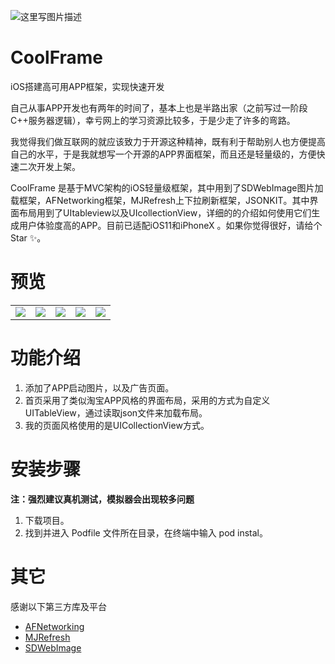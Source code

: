 ![这里写图片描述](https://github.com/ShenJieSuzhou/CoolFrame/blob/master/screenshot/icon.png)
# CoolFrame
iOS搭建高可用APP框架，实现快速开发

自己从事APP开发也有两年的时间了，基本上也是半路出家（之前写过一阶段C++服务器逻辑），幸亏网上的学习资源比较多，于是少走了许多的弯路。

我觉得我们做互联网的就应该致力于开源这种精神，既有利于帮助别人也方便提高自己的水平，于是我就想写一个开源的APP界面框架，而且还是轻量级的，方便快速二次开发上架。

CoolFrame 是基于MVC架构的iOS轻量级框架，其中用到了SDWebImage图片加载框架，AFNetworking框架，MJRefresh上下拉刷新框架，JSONKIT。其中界面布局用到了UItableview以及UIcollectionView，详细的的介绍如何使用它们生成用户体验度高的APP。目前已适配iOS11和iPhoneX 。如果你觉得很好，请给个 Star ✨。

# 预览
<table>
    <tr>
        <td><img src="https://github.com/ShenJieSuzhou/CoolFrame/blob/master/screenshot/1.jpg"></td>
        <td><img src="https://github.com/ShenJieSuzhou/CoolFrame/blob/master/screenshot/2.PNG"></td>
        <td><img src="https://github.com/ShenJieSuzhou/CoolFrame/blob/master/screenshot/3.PNG"></td>
        <td><img src="https://github.com/ShenJieSuzhou/CoolFrame/blob/master/screenshot/4.PNG"></td>
        <td><img src="https://github.com/ShenJieSuzhou/CoolFrame/blob/master/screenshot/5.PNG"></td>
    </tr>
</table>

# 功能介绍
1. 添加了APP启动图片，以及广告页面。
2. 首页采用了类似淘宝APP风格的界面布局，采用的方式为自定义UITableView，通过读取json文件来加载布局。
3. 我的页面风格使用的是UICollectionView方式。

# 安装步骤

**注：强烈建议真机测试，模拟器会出现较多问题**
1. 下载项目。
2. 找到并进入 Podfile 文件所在目录，在终端中输入 pod instal。

# 其它

感谢以下第三方库及平台
*   [AFNetworking](https://github.com/AFNetworking/AFNetworking)
*   [MJRefresh](https://github.com/CoderMJLee/MJRefresh)
*   [SDWebImage](https://github.com/rs/SDWebImage)


